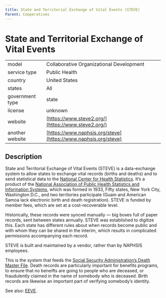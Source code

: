 ```yaml
---
title: State and Territorial Exchange of Vital Events (STEVE)
Parent: Cooperatives
---
```


# State and Territorial Exchange of Vital Events

|                   |                                          |
|:------------------|:-----------------------------------------|
| model             | Collaborative Organizational Development
| service type      | Public Health
| country           | United States
| states            | All
| government type   | state
| license           | unknown
| website           | [https://www.steve2.org/](https://www.steve2.org/)
| another website   | [https://www.naphsis.org/steve](https://www.naphsis.org/steve)


## Description
State and Territorial Exchange of Vital Events (STEVE) is a data-exchange system to allow states to exchange vital records (births and deaths) and to send statistical data to the [National Center for Health Statistics](https://www.cdc.gov/nchs/). It’s a product of the [National Association of Public Health Statistics and Information Systems](https://www.naphsis.org), which was formed in 1933, Fifty states, New York City, Washington D.C., and two territories participate (Guam and American Samoa lack electronic birth and death registration). STEVE is funded by member fees, which are set at a cost-recoverable level.

Historically, these records were synced manually — big boxes full of paper records, sent between states annually. STEVE was established to digitize this. Each state has different rules about when records become public and with whom they can be shared in the interim, which results in complicated permissions accompanying each record.

STEVE is built and maintained by a vendor, rather than by NAPHSIS employees.

This is the system that feeds the [Social Security Administration’s Death Master File](https://ladmf.ntis.gov/). Death records are particularly important for benefits programs, to ensure that no beneifts are going to people who are deceased, or fraudulently claimed in the name of somebody who is deceased. Birth records are likewise an important part of verifying somebody’s identity.

See also: [EEVE](eeve.html).
